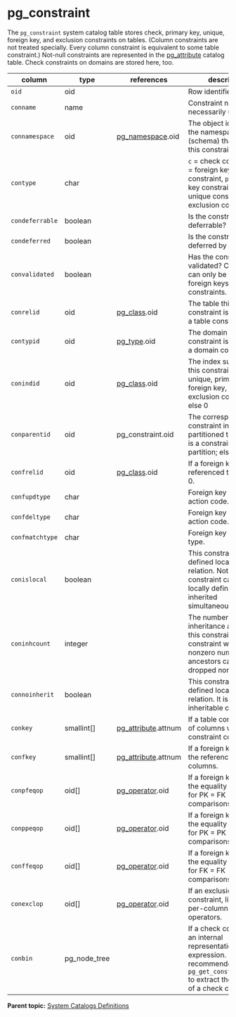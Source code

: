 # pg_constraint 

The `pg_constraint` system catalog table stores check, primary key, unique, foreign key, and exclusion constraints on tables. \(Column constraints are not treated specially. Every column constraint is equivalent to some table constraint.\) Not-null constraints are represented in the [pg\_attribute](pg_attribute.html) catalog table. Check constraints on domains are stored here, too.

|column|type|references|description|
|------|----|----------|-----------|
|`oid`|oid| |Row identifier|
|`conname`|name| |Constraint name \(not necessarily unique!\)|
|`connamespace`|oid|[pg\_namespace](pg_namespace.html).oid|The object identifier of the namespace \(schema\) that contains this constraint.|
|`contype`|char| |`c` = check constraint, `f` = foreign key constraint, `p` = primary key constraint, `u` = unique constraint, `x` = exclusion constraint.|
|`condeferrable`|boolean| |Is the constraint deferrable?|
|`condeferred`|boolean| |Is the constraint deferred by default?|
|`convalidated`|boolean| |Has the constraint been validated? Currently, can only be false for foreign keys and `CHECK` constraints.|
|`conrelid`|oid|[pg\_class](pg_class.html).oid|The table this constraint is on; 0 if not a table constraint.|
|`contypid`|oid|[pg\_type](pg_type.html).oid|The domain this constraint is on; 0 if not a domain constraint.|
|`conindid`|oid|[pg\_class](pg_class.html).oid|The index supporting this constraint, if it's a unique, primary key, foreign key, or exclusion constraint; else 0|
|`conparentid`|oid|pg\_constraint.oid|The corresponding constraint in the parent partitioned table, if this is a constraint in a partition; else 0|
|`confrelid`|oid|[pg\_class](pg_class.html).oid|If a foreign key, the referenced table; else 0.|
|`confupdtype`|char| |Foreign key update action code.|
|`confdeltype`|char| |Foreign key deletion action code.|
|`confmatchtype`|char| |Foreign key match type.|
|`conislocal`|boolean| |This constraint is defined locally for the relation. Note that a constraint can be locally defined and inherited simultaneously.|
|`coninhcount`|integer| |The number of direct inheritance ancestors this constraint has. A constraint with a nonzero number of ancestors cannot be dropped nor renamed.|
|`connoinherit`|boolean| |This constraint is defined locally for the relation. It is a non-inheritable constraint.|
|`conkey`|smallint[]|[pg\_attribute](pg_attribute.html).attnum|If a table constraint, list of columns which the constraint constrains.|
|`confkey`|smallint[]|[pg\_attribute](pg_attribute.html).attnum|If a foreign key, list of the referenced columns.|
|`conpfeqop`|oid\[]|[pg\_operator](pg_operator.html).oid|If a foreign key, list of the equality operators for PK = FK comparisons.|
|`conppeqop`|oid\[]|[pg\_operator](pg_operator.html).oid|If a foreign key, list of the equality operators for PK = PK comparisons.|
|`conffeqop`|oid\[]|[pg\_operator](pg_operator.html).oid|If a foreign key, list of the equality operators for FK = FK comparisons.|
|`conexclop`|oid\[]|[pg\_operator](pg_operator.html).oid|If an exclusion constraint, list of the per-column exclusion operators.|
|`conbin`|pg\_node\_tree| |If a check constraint, an internal representation of the expression. \(It is recommended to use `pg_get_constraintdef()` to extract the definition of a check constraint.\)|

**Parent topic:** [System Catalogs Definitions](../system_catalogs/catalog_ref-html.html)

